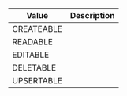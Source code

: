 | Value      | Description |
| ---------- | ----------- |
| CREATEABLE |             |
| READABLE   |             |
| EDITABLE   |             |
| DELETABLE  |             |
| UPSERTABLE |             |
